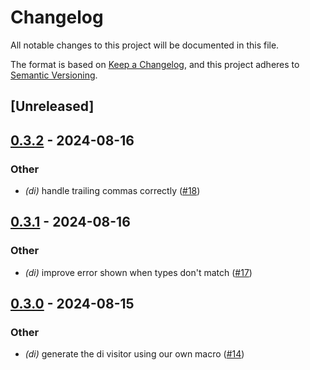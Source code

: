 # Changelog
All notable changes to this project will be documented in this file.

The format is based on [Keep a Changelog](https://keepachangelog.com/en/1.0.0/),
and this project adheres to [Semantic Versioning](https://semver.org/spec/v2.0.0.html).

## [Unreleased]

## [0.3.2](https://github.com/chesedo/despatma/compare/despatma-dependency-container-v0.3.1...despatma-dependency-container-v0.3.2) - 2024-08-16

### Other
- *(di)* handle trailing commas correctly ([#18](https://github.com/chesedo/despatma/pull/18))

## [0.3.1](https://github.com/chesedo/despatma/compare/despatma-dependency-container-v0.3.0...despatma-dependency-container-v0.3.1) - 2024-08-16

### Other
- *(di)* improve error shown when types don't match ([#17](https://github.com/chesedo/despatma/pull/17))

## [0.3.0](https://github.com/chesedo/despatma/compare/despatma-dependency-container-v0.2.0...despatma-dependency-container-v0.3.0) - 2024-08-15

### Other
- *(di)* generate the di visitor using our own macro ([#14](https://github.com/chesedo/despatma/pull/14))
